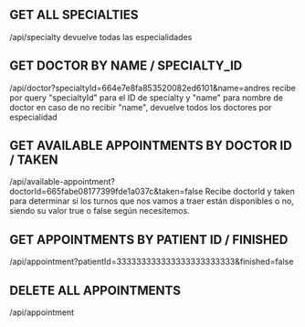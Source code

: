 ## GET ALL SPECIALTIES
/api/specialty
devuelve todas las especialidades

## GET DOCTOR BY NAME / SPECIALTY_ID
/api/doctor?specialtyId=664e7e8fa853520082ed6101&name=andres
recibe por query "specialtyId" para el ID de specialty y "name" para nombre de doctor
en caso de no recibir "name", devuelve todos los doctores por especialidad

## GET AVAILABLE APPOINTMENTS BY DOCTOR ID / TAKEN
/api/available-appointment?doctorId=665fabe08177399fde1a037c&taken=false
Recibe doctorId y taken para determinar si los turnos que nos vamos a traer están disponibles o no, siendo su valor true o false según necesitemos.


## GET APPOINTMENTS BY PATIENT ID / FINISHED
/api/appointment?patientId=333333333333333333333333&finished=false

## DELETE ALL APPOINTMENTS 
/api/appointment

